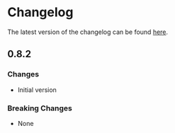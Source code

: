 # Changelog

The latest version of the changelog can be found [here](/Azure/bicep-registry-modules/blob/main/avm/res/event-grid/domain/CHANGELOG.md).

## 0.8.2

### Changes

- Initial version

### Breaking Changes

- None
